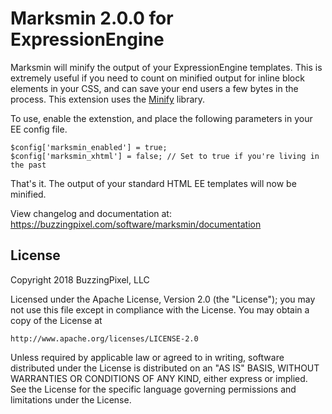 # Marksmin 2.0.0 for ExpressionEngine

Marksmin will minify the output of your ExpressionEngine templates. This is extremely useful if you need to count on minified output for inline block elements in your CSS, and can save your end users a few bytes in the process. This extension uses the [Minify](https://code.google.com/p/minify/) library.

To use, enable the extenstion, and place the following parameters in your EE config file.

	$config['marksmin_enabled'] = true;
	$config['marksmin_xhtml'] = false; // Set to true if you're living in the past

That's it. The output of your standard HTML EE templates will now be minified.

View changelog and documentation at: https://buzzingpixel.com/software/marksmin/documentation

## License

Copyright 2018 BuzzingPixel, LLC

Licensed under the Apache License, Version 2.0 (the "License");
you may not use this file except in compliance with the License.
You may obtain a copy of the License at

	http://www.apache.org/licenses/LICENSE-2.0

Unless required by applicable law or agreed to in writing, software
distributed under the License is distributed on an "AS IS" BASIS,
WITHOUT WARRANTIES OR CONDITIONS OF ANY KIND, either express or implied.
See the License for the specific language governing permissions and
limitations under the License.
